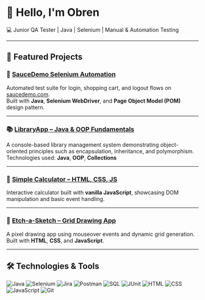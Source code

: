 # 👋 Hello, I'm Obren  
💻 Junior QA Tester | Java | Selenium | Manual & Automation Testing

---

## 🚀 Featured Projects

### 🧪 [SauceDemo Selenium Automation](https://github.com/obrenv/SauceDemoSelenium)  
Automated test suite for login, shopping cart, and logout flows on [saucedemo.com](https://www.saucedemo.com/).  
Built with **Java**, **Selenium WebDriver**, and **Page Object Model (POM)** design pattern.

---

### 📚 [LibraryApp – Java & OOP Fundamentals](https://github.com/obrenv/LibraryApp)  
A console-based library management system demonstrating object-oriented principles such as encapsulation, inheritance, and polymorphism.  
Technologies used: **Java**, **OOP**, **Collections**

---

### 🧮 [Simple Calculator – HTML, CSS, JS](https://github.com/obrenv/Calculator)  
Interactive calculator built with **vanilla JavaScript**, showcasing DOM manipulation and basic event handling.

---

### 🎨 [Etch-a-Sketch – Grid Drawing App](https://github.com/obrenv/Etch-a-Sketch)  
A pixel drawing app using mouseover events and dynamic grid generation.  
Built with **HTML**, **CSS**, and **JavaScript**.

---

## 🛠️ Technologies & Tools

![Java](https://img.shields.io/badge/Java-ED8B00?style=for-the-badge&logo=java&logoColor=white)
![Selenium](https://img.shields.io/badge/Selenium-43B02A?style=for-the-badge&logo=selenium&logoColor=white)
![Jira](https://img.shields.io/badge/Jira-0052CC?style=for-the-badge&logo=jira&logoColor=white)
![Postman](https://img.shields.io/badge/Postman-FF6C37?style=for-the-badge&logo=postman&logoColor=white)
![SQL](https://img.shields.io/badge/SQL-4479A1?style=for-the-badge&logo=mysql&logoColor=white)
![JUnit](https://img.shields.io/badge/JUnit-25A162?style=for-the-badge&logo=JUnit5&logoColor=white)
![HTML](https://img.shields.io/badge/HTML5-E34F26?style=for-the-badge&logo=html5&logoColor=white)
![CSS](https://img.shields.io/badge/CSS3-1572B6?style=for-the-badge&logo=css3&logoColor=white)
![JavaScript](https://img.shields.io/badge/JavaScript-F7DF1E?style=for-the-badge&logo=javascript&logoColor=black)
![Git](https://img.shields.io/badge/Git-F05032?style=for-the-badge&logo=git&logoColor=white)



